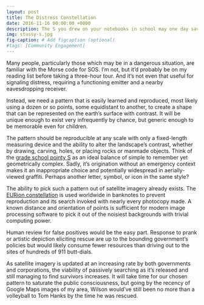 ```yaml
---
layout: post
title: The Distress Constellation
date: 2016-11-16 00:00:00 +0000
description: The S you drew on your notebooks in school may one day save you on a deserted island.
img: stussy-s.jpg
fig-caption: # Add figcaption (optional)
#tags: [Community Engagement]
---
```

Many people, particularly those which may be in a dangerous situation, are familiar with the Morse code for SOS. I’m not, but it’d probably be on my reading list before taking a three-hour tour. And it’s not even that useful for signaling distress, requiring a functioning emitter and a nearby eavesdropping receiver.

Instead, we need a pattern that is easily learned and reproduced, most likely using a dozen or so points, some equidistant to another, to create a shape that can be represented on the earth’s surface with contrast. It will be unique enough to exist very infrequently by chance, but generic enough to be memorable even for children.

The pattern should be reproducible at any scale with only a fixed-length measuring device and the ability to alter the landscape’s contrast, whether by drawing, carving, holes, or placing rocks or manmade objects. Think of the [grade school pointy S](https://www.vice.com/en/article/gqkj5j/that-s-thing-everyone-drew-in-school-what-is-it) as an ideal balance of simple to remember yet geometrically complex. Sadly, it’s origination without an emergency context makes it an inappropriate choice and potentially widespread in aerially-viewed graffiti. Perhaps another letter, symbol, or icon in the same style?

The ability to pick such a pattern out of satellite imagery already exists. The [EURion constellation](https://en.wikipedia.org/wiki/EURion_constellation) is used worldwide in banknotes to prevent reproduction and its search invoked with nearly every photocopy made. A known distance and orientation of points is sufficient for modern image processing software to pick it out of the noisiest backgrounds with trivial computing power.

Human review for false positives would be the easy part. Response to prank or artistic depiction eliciting rescue are up to the bounding government’s policies but would likely consume fewer resources than driving out to the sites of hundreds of 911 butt-dials.

As satellite imagery is updated at an increasing rate by both governments and corporations, the viability of passively searching as it’s released and still managing to find survivors increases. It will take time for our chosen pattern to saturate the public consciousness, but going by the recency of Google Maps images of my area, Wilson would’ve still been no more than a volleyball to Tom Hanks by the time he was rescued.